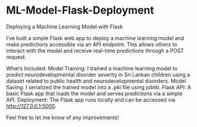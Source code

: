 # ML-Model-Flask-Deployment
Deploying a Machine Learning Model with Flask 

I’ve built a simple Flask web app to deploy a machine learning model and make predictions accessible via an API endpoint. This allows others to interact with the model and receive real-time predictions through a POST request.

What’s Included:
Model Training: I trained a machine learning model to predict neurodevelopmental disorder severity in Sri Lankan children using a dataset related to public health and neurodevelopmental disorders.
Model Saving: I serialized the trained model into a .pkl file using joblib.
Flask API: A basic Flask app that loads the model and serves predictions via a simple API.
Deployment: The Flask app runs locally and can be accessed via http://127.0.0.1:5000.

Feel free to let me know of any improvements!
